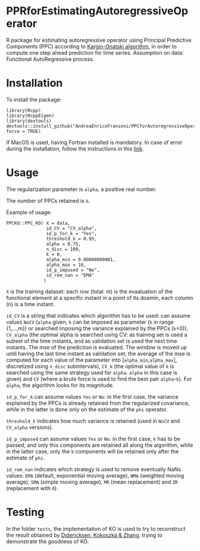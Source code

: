 # PPRforEstimatingAutoregressiveOperator

R package for estimating autoregressive operator using Principal Predictive Components (PPC) according to [Kargin-Onatski algorithm](https://core.ac.uk/download/pdf/82625156.pdf), in order to compute one step ahead prediction for time series. Assumption on data: Functional AutoRegressive process.

# Installation

To install the package:
~~~
library(Rcpp)
library(RcppEigen)
library(devtools)
devtools::install_github("AndreaEnricoFranzoni/PPCforAutoregressiveOperator", force = TRUE)
~~~
If MacOS is used, having Fortran installed is mandatory. In case of error during the installation, follow the instructions in this [link](https://cran.r-project.org/bin/macosx/tools/).


# Usage

The regularization parameter is `alpha`, a positive real number.

The number of PPCs retained is `k`.

Example of usage:
~~~
PPCKO::PPC_KO( X = data,
               id_CV = "CV_alpha",
               id_p_for_k = "Yes",
               threshold_k = 0.95,
               alpha = 0.75,
               n_disc = 100,
               k = 0,
               alpha_min = 0.00000000001,
               alpha_max = 10,
               id_p_imposed = "No",
               id_rem_nan = "EMA"
              )
~~~
`X` is the training dataset: each row (total: m) is the evaaluation of the functional element at a specific instant in a point of its doamin, each column (n) is a time instant.

`id_CV` is a string that indicates which algorithm has to be used: can assume values `NoCV` (`alpha` given, `k` can be imposed as parameter (`k` in range {1,...,m}) or searched imposing the variance explained by the PPCs (`k`=0)), `CV_alpha` (the optimal alpha is searched using CV: as training set is used a subset of the time instants, and as validation set is used the next time instants. The mse of the prediction is evaluated. The window is moved up until having the last time instant as validation set; the average of the mse is computed for each value of the parameter into [`alpha_min`,`alpha_max`], discretized using `n_disc` subintervals), `CV_k` (the optimal value of `k` is searched using the same strategy used for `alpha`. `alpha` in this case is given) and `CV` (where a brute force is used to find the best pair `alpha`-`k`). For `alpha`, the algorithm looks for its magnitude.

`id_p_for_k` can assume values `Yes` or `No`: in the first case, the variance explained by the PPCs is already retained from the regularized covariance, while in the latter is done only on the estimate of the `phi` operator.

`threshold_k` indicates how much variance is retained (used in `NoCV` and `CV_alpha` versions).

`id_p_imposed` can assume values `Yes` or `No`: in the first case, `k` has to be passed, and only this components are retained all along the algorithm, while in the latter case, only the `k` components will be retained only after the estimate of `phi`.

`id_rem_nan` indicates which strategy is used to remove eventually NaNs values: `EMA` (default, exponential moving average), `WMA` (weighted moving average), `SMA` (simple moving average), `MR` (mean replacement) and `ZR` (replacement with `0`).

# Testing
In the folder `tests`, the implementation of KO is used to try to reconstruct the result obtained by [Didericksen, Kokoszka & Zhang](https://www.semanticscholar.org/paper/Empirical-properties-of-forecasts-with-the-model-Didericksen-Kokoszka/c1fae9f292c2b42beffe4e4146a2bf9ca005f060), trying to demonstrate the goodness of KO.
